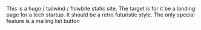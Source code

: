 This is a hugo / tailwind / flowbite static site.  The target is for it be a landing page for a tech startup.
It should be a retro futuristic style.  The only special feature is a mailing list button
